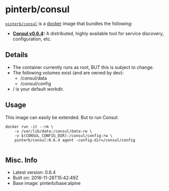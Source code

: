 # pinterb/consul  

[`pinterb/consul`][1] is a [docker][2] image that bundles the following:  
* **[Consul v0.6.4][3]:** A distributed, highly available tool for service discovery, configuration, etc.  

## Details
* The container currently runs as root, BUT this is subject to change.
* The following volumes exist (and are owned by dev):  
  - /consul/data
  - /consul/config
* / is your default workdir.   

## Usage 
This image can easily be extended.  But to run Consul:

````
docker run -it --rm \
	-v /var/lib/data:/consul/data:rw \
	-v $(CONSUL_CONFIG_DIR):/consul/config:rw \
	pinterb/consul:0.6.4 agent -config-dir=/consul/config  
		
````

## Misc. Info 
* Latest version: 0.6.4  
* Built on: 2016-11-28T15:42:49Z   
* Base image: pinterb/base:alpine   


[1]: https://hub.docker.com/r/pinterb/consul/   
[2]: https://docker.com 
[3]: https://consul.io/  
